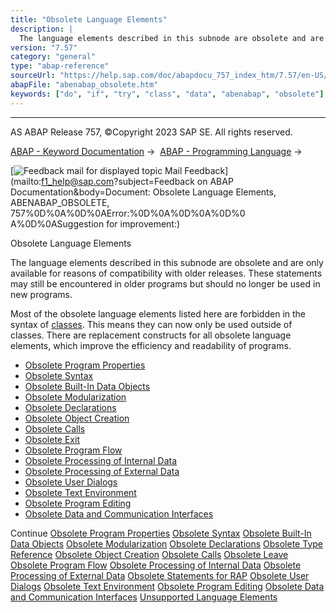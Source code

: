 ```yaml
---
title: "Obsolete Language Elements"
description: |
  The language elements described in this subnode are obsolete and are only available for reasons of compatibility with older releases. These statements may still be encountered in older programs but should no longer be used in new programs. Most of the obsolete language elements listed here are forbi
version: "7.57"
category: "general"
type: "abap-reference"
sourceUrl: "https://help.sap.com/doc/abapdocu_757_index_htm/7.57/en-US/abenabap_obsolete.htm"
abapFile: "abenabap_obsolete.htm"
keywords: ["do", "if", "try", "class", "data", "abenabap", "obsolete"]
---
```


* * *

AS ABAP Release 757, ©Copyright 2023 SAP SE. All rights reserved.

[ABAP - Keyword Documentation](https://help.sap.com/doc/abapdocu_757_index_htm/7.57/en-US/abenabap.htm) →  [ABAP - Programming Language](https://help.sap.com/doc/abapdocu_757_index_htm/7.57/en-US/abenabap_reference.htm) → 

 [![](Mail.gif?object=Mail.gif&sap-language=EN "Feedback mail for displayed topic") Mail Feedback](mailto:f1_help@sap.com?subject=Feedback on ABAP Documentation&body=Document: Obsolete Language Elements, ABENABAP_OBSOLETE, 757%0D%0A%0D%0AError:%0D%0A%0D%0A%0D%0
A%0D%0ASuggestion for improvement:)

Obsolete Language Elements

The language elements described in this subnode are obsolete and are only available for reasons of compatibility with older releases. These statements may still be encountered in older programs but should no longer be used in new programs.

Most of the obsolete language elements listed here are forbidden in the syntax of [classes](https://help.sap.com/doc/abapdocu_757_index_htm/7.57/en-US/abenclass_glosry.htm "Glossary Entry"). This means they can now only be used outside of classes. There are replacement constructs for all obsolete language elements, which improve the efficiency and readability of programs.

-   [Obsolete Program Properties](https://help.sap.com/doc/abapdocu_757_index_htm/7.57/en-US/abenprogram_properties_obsolete.htm)
-   [Obsolete Syntax](https://help.sap.com/doc/abapdocu_757_index_htm/7.57/en-US/abensyntax_obsolete.htm)
-   [Obsolete Built-In Data Objects](https://help.sap.com/doc/abapdocu_757_index_htm/7.57/en-US/abenbuilt_in_obsolete.htm)
-   [Obsolete Modularization](https://help.sap.com/doc/abapdocu_757_index_htm/7.57/en-US/abenobsolete_modularization.htm)
-   [Obsolete Declarations](https://help.sap.com/doc/abapdocu_757_index_htm/7.57/en-US/abenobsolete_declarations.htm)
-   [Obsolete Object Creation](https://help.sap.com/doc/abapdocu_757_index_htm/7.57/en-US/abenassign_obsolete.htm)
-   [Obsolete Calls](https://help.sap.com/doc/abapdocu_757_index_htm/7.57/en-US/abenprogram_call_obsolete.htm)
-   [Obsolete Exit](https://help.sap.com/doc/abapdocu_757_index_htm/7.57/en-US/abenobsolete_leave.htm)
-   [Obsolete Program Flow](https://help.sap.com/doc/abapdocu_757_index_htm/7.57/en-US/abenobsolete_program_flow.htm)
-   [Obsolete Processing of Internal Data](https://help.sap.com/doc/abapdocu_757_index_htm/7.57/en-US/abendata_internal_obsolete.htm)
-   [Obsolete Processing of External Data](https://help.sap.com/doc/abapdocu_757_index_htm/7.57/en-US/abendata_storage_obsolete.htm)
-   [Obsolete User Dialogs](https://help.sap.com/doc/abapdocu_757_index_htm/7.57/en-US/abengui_obsolete.htm)
-   [Obsolete Text Environment](https://help.sap.com/doc/abapdocu_757_index_htm/7.57/en-US/abentext_environment_obsolete.htm)
-   [Obsolete Program Editing](https://help.sap.com/doc/abapdocu_757_index_htm/7.57/en-US/abenprogram_editing_obsolete.htm)
-   [Obsolete Data and Communication Interfaces](https://help.sap.com/doc/abapdocu_757_index_htm/7.57/en-US/abenextern_obsolete.htm)

Continue
[Obsolete Program Properties](https://help.sap.com/doc/abapdocu_757_index_htm/7.57/en-US/abenprogram_properties_obsolete.htm)
[Obsolete Syntax](https://help.sap.com/doc/abapdocu_757_index_htm/7.57/en-US/abensyntax_obsolete.htm)
[Obsolete Built-In Data Objects](https://help.sap.com/doc/abapdocu_757_index_htm/7.57/en-US/abenbuilt_in_obsolete.htm)
[Obsolete Modularization](https://help.sap.com/doc/abapdocu_757_index_htm/7.57/en-US/abenobsolete_modularization.htm)
[Obsolete Declarations](https://help.sap.com/doc/abapdocu_757_index_htm/7.57/en-US/abenobsolete_declarations.htm)
[Obsolete Type Reference](https://help.sap.com/doc/abapdocu_757_index_htm/7.57/en-US/abenobsolete_typing.htm)
[Obsolete Object Creation](https://help.sap.com/doc/abapdocu_757_index_htm/7.57/en-US/abenassign_obsolete.htm)
[Obsolete Calls](https://help.sap.com/doc/abapdocu_757_index_htm/7.57/en-US/abenprogram_call_obsolete.htm)
[Obsolete Leave](https://help.sap.com/doc/abapdocu_757_index_htm/7.57/en-US/abenobsolete_leave.htm)
[Obsolete Program Flow](https://help.sap.com/doc/abapdocu_757_index_htm/7.57/en-US/abenobsolete_program_flow.htm)
[Obsolete Processing of Internal Data](https://help.sap.com/doc/abapdocu_757_index_htm/7.57/en-US/abendata_internal_obsolete.htm)
[Obsolete Processing of External Data](https://help.sap.com/doc/abapdocu_757_index_htm/7.57/en-US/abendata_storage_obsolete.htm)
[Obsolete Statements for RAP](https://help.sap.com/doc/abapdocu_757_index_htm/7.57/en-US/abenrap_obsolete.htm)
[Obsolete User Dialogs](https://help.sap.com/doc/abapdocu_757_index_htm/7.57/en-US/abengui_obsolete.htm)
[Obsolete Text Environment](https://help.sap.com/doc/abapdocu_757_index_htm/7.57/en-US/abentext_environment_obsolete.htm)
[Obsolete Program Editing](https://help.sap.com/doc/abapdocu_757_index_htm/7.57/en-US/abenprogram_editing_obsolete.htm)
[Obsolete Data and Communication Interfaces](https://help.sap.com/doc/abapdocu_757_index_htm/7.57/en-US/abenextern_obsolete.htm)
[Unsupported Language Elements](https://help.sap.com/doc/abapdocu_757_index_htm/7.57/en-US/abenunsupported_obsolete.htm)